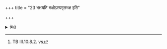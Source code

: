 +++
title = "23 भक्षयति भक्षोऽस्यमृतभक्ष इति"

+++

<details><summary>थिते</summary>

23. He consumes it with bhakṣo'si....[^1]  

[^1]: TB III.10.8.2. vs
</details>
